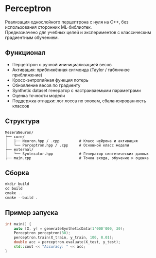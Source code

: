# Perceptron

Реализация однослойного перцептрона с нуля на C++, без использования сторонних ML-библиотек.  
Предназначено для учебных целей и экспериментов с классическим градиентным обучением.

## Функционал

- Перцептрон с ручной ининициализацией весов  
- Активация: приближённая сигмоида (Taylor / табличное приближение)  
- Кросс-энтропийная функция потерь  
- Обновление весов по градиенту  
- Synthetic dataset генератор с настраиваемыми параметрами  
- Оценка точности модели  
- Поддержка отладки: лог лосса по эпохам, сбалансированность классов

## Структура

```
MezeraNeuron/
├── core/
│   ├── Neuron.hpp / .cpp         # Класс нейрона и активация
│   └── Perceptron.hpp / .cpp     # Основной класс модели
├── external/
│   └── Syntezator.hpp            # Генератор синтетических данных
├── main.cpp                      # Точка входа, обучение и оценка
```
## Сборка

```cpp
mkdir build
cd build
cmake ..
cmake --build .
```

## Пример запуска

```cpp
int main() {
    auto [X, y] = generateSyntheticData(1'000'000, 30);
    Perceptron perceptron(30);
    perceptron.train(X_train, y_train, 100, 0.01);
    double acc = perceptron.evaluate(X_test, y_test);
    std::cout << "Accuracy: " << acc;
}
```
